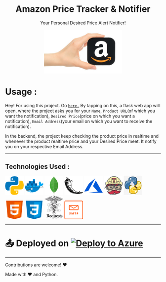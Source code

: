 <p align = "center">

<h1 align="center">Amazon Price Tracker & Notifier</h1>

<p align="center">Your Personal Desired Price Alert Notifier!</p>
</p>

<p  align="center"><img src="amazon.jpg" width="50%" ></p>

# Usage :

Hey! For using this project. Go [`here.`](https://amazonpricetrackernotifier.azurewebsites.net/)
By tapping on this, a flask web app will open, where the project asks you for your `Name`, `Product URL`(of which you want the notification), `Desired Price`(price on which you want a notification), `Email Address`(your email on which you want to receive the notification). 

In the backend, the project keep checking the product price in realtime and whenever the product realtime price and your Desired Price meet. It notify you on your respective Email Address.

---

## Technologies Used :
<p>
<img src="python.svg" width="60px">
<img src="docker.svg" width="60px">
<img src="mongodb.svg" width="60px">
<img src="flask.svg" width="60px">
<img src="azure.svg" width="60px">
<img src="travisci.svg" width="60px">
<img src="beauti.jpeg" width="60px">
<img src="html.svg" width="60px">
<img src="css.svg" width="60px">
<img src="requests.png" width="60px">
<img src="smtp.png" width="60px">
</p>

---

# 📤 Deployed on [![Deploy to Azure](https://aka.ms/deploytoazurebutton "Deploy to Azure")](https://amazonpricetrackernotifier.azurewebsites.net/)

---

Contributions are welcome! :heart:

Made with :heart: and Python.
